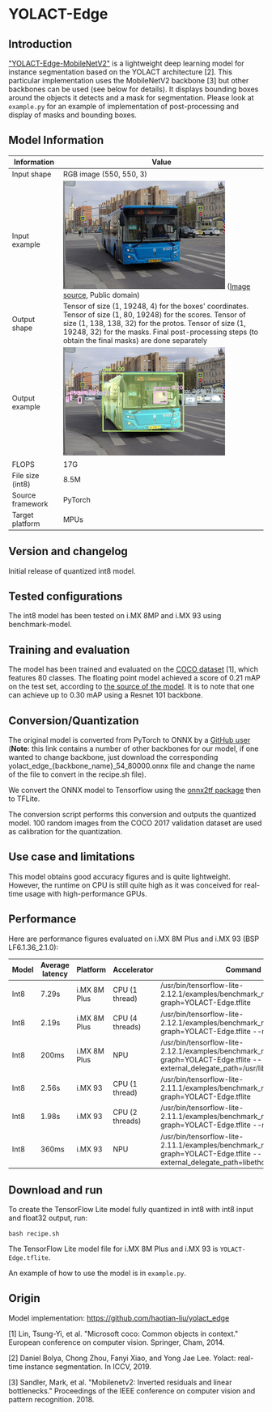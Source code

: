 # YOLACT-Edge

## Introduction

["YOLACT-Edge-MobileNetV2"](https://tfhub.dev/sayakpaul/lite-model/YOLACT-Edge-mobilenetv2_dm05-int8/1/default/2) is a lightweight deep learning model for instance segmentation based on the YOLACT architecture [2]. This particular implementation uses the MobileNetV2 backbone [3] but other backbones can be used (see below for details).
It displays bounding boxes around the objects it detects and a mask for segmentation.
Please look at `example.py` for an example of implementation of post-processing and display of masks and bounding boxes.


## Model Information

Information   | Value
---           | ---
Input shape   | RGB image (550, 550, 3)
Input example | <img src="example_input.jpg" width=320px> ([Image source](https://commons.wikimedia.org/wiki/File:Moscow_bus_151872_2022-05.jpg), Public domain)
Output shape  | Tensor of size (1, 19248, 4) for the boxes' coordinates. Tensor of size (1, 80, 19248) for the scores. Tensor of size (1, 138, 138, 32) for the protos. Tensor of size (1, 19248, 32) for the masks. Final post-processing steps (to obtain the final masks) are done separately
Output example | <img src="example_output.jpg" width=320px>
FLOPS | 17G 
File size (int8) | 8.5M
Source framework | PyTorch
Target platform | MPUs

## Version and changelog

Initial release of quantized int8 model.

## Tested configurations

The int8 model has been tested on i.MX 8MP and i.MX 93 using benchmark-model.

## Training and evaluation

The model has been trained and evaluated on the [COCO dataset](https://cocodataset.org/) [1], which features 80 classes.
The floating point model achieved a score of 0.21 mAP on the test set, according to [the source of the model](https://github.com/haotian-liu/yolact_edge). It is to note that one can achieve up to 0.30 mAP using a Resnet 101 backbone.

## Conversion/Quantization

The original model is converted from PyTorch to ONNX by a [GitHub user](https://github.com/PINTO0309/yolact_edge_onnx_tensorrt_myriad/releases/tag/1.0.4) (**Note**: this link contains a number of other backbones for our model, if one wanted to change backbone, just download the corresponding yolact_edge_{backbone_name}_54_80000.onnx file and change the name of the file to convert in the recipe.sh file).

We convert the ONNX model to Tensorflow using the [onnx2tf package](https://github.com/PINTO0309/onnx2tf) then to TFLite.

The conversion script performs this conversion and outputs the quantized model.
100 random images from the COCO 2017 validation dataset are used as calibration for the quantization.

## Use case and limitations

This model obtains good accuracy figures and is quite lightweight. However, the runtime on CPU is still quite high as it was conceived for real-time usage with high-performance GPUs.

## Performance

Here are performance figures evaluated on i.MX 8M Plus and i.MX 93 (BSP LF6.1.36_2.1.0):

Model   | Average latency  | Platform     | Accelerator       | Command
---     | ---              | ---          | ---               | ---
Int8    | 7.29s            | i.MX 8M Plus |   CPU (1 thread)  | /usr/bin/tensorflow-lite-2.12.1/examples/benchmark_model --graph=YOLACT-Edge.tflite
Int8    | 2.19s            | i.MX 8M Plus |   CPU (4 threads) | /usr/bin/tensorflow-lite-2.12.1/examples/benchmark_model --graph=YOLACT-Edge.tflite --num_threads=4
Int8    | 200ms            | i.MX 8M Plus |   NPU             | /usr/bin/tensorflow-lite-2.12.1/examples/benchmark_model --graph=YOLACT-Edge.tflite --external_delegate_path=/usr/lib/libvx_delegate.so
Int8    | 2.56s            | i.MX 93      |   CPU (1 thread)  | /usr/bin/tensorflow-lite-2.11.1/examples/benchmark_model --graph=YOLACT-Edge.tflite
Int8    | 1.98s            | i.MX 93      |   CPU (2 threads) | /usr/bin/tensorflow-lite-2.11.1/examples/benchmark_model --graph=YOLACT-Edge.tflite --num_threads=2
Int8    | 360ms            | i.MX 93      |   NPU             | /usr/bin/tensorflow-lite-2.11.1/examples/benchmark_model --graph=YOLACT-Edge.tflite --external_delegate_path=libethosu_delegate.so

## Download and run

To create the TensorFlow Lite model fully quantized in int8 with int8 input and float32 output, run:

    bash recipe.sh

The TensorFlow Lite model file for i.MX 8M Plus and i.MX 93 is `YOLACT-Edge.tflite`.

An example of how to use the model is in `example.py`.

## Origin

Model implementation: https://github.com/haotian-liu/yolact_edge

[1] Lin, Tsung-Yi, et al. "Microsoft coco: Common objects in context." European conference on computer vision. Springer, Cham, 2014.

[2] Daniel Bolya, Chong Zhou, Fanyi Xiao, and Yong Jae Lee. Yolact: real-time instance segmentation. In ICCV, 2019.

[3] Sandler, Mark, et al. "Mobilenetv2: Inverted residuals and linear bottlenecks." Proceedings of the IEEE conference on computer vision and pattern recognition. 2018.